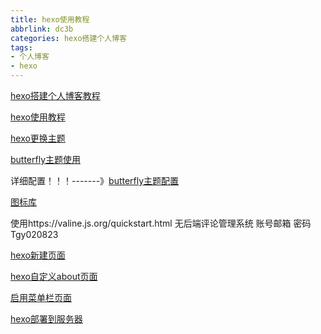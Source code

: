 ```yaml
---
title: hexo使用教程
abbrlink: dc3b
categories: hexo搭建个人博客
tags:
- 个人博客
- hexo
---
```


[hexo搭建个人博客教程](https://blog.csdn.net/sinat_37781304/article/details/82729029)

[hexo使用教程](https://zhuanlan.zhihu.com/p/85037427)

[hexo更换主题](https://www.jianshu.com/p/ec4e678f6cef)

[butterfly主题使用](https://butterfly.js.org/posts/21cfbf15/)

详细配置！！！-------》[butterfly主题配置](https://blog.panghai.top/posts/447d/)

[图标库](https://fontawesome.com/icons?from=io)

使用https://valine.js.org/quickstart.html 无后端评论管理系统 账号邮箱 密码Tgy020823

[hexo新建页面](https://blog.csdn.net/qq_43857095/article/details/108305144)

[hexo自定义about页面](https://www.jianshu.com/p/60f5c84aa5a8)

[启用菜单栏页面](https://blog.csdn.net/qq_43857095/article/details/108305144)

[hexo部署到服务器](https://cloud.tencent.com/developer/article/1662792)
